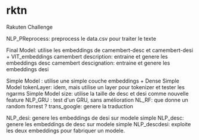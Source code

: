 # rktn
Rakuten Challenge

NLP_PReprocess: preprocess le data.csv pour traiter le texte

Final Model: utilise les embeddings de camembert-desc et camembert-desi + VIT_embeddings
camembert description: entraine et genere les embeddings desc
camembert descignation: entraine et genere les embeddings desi

Simple Model : utilise une simple couche embeddings + Dense
Simple Model tokenLayer: idem, mais utilise un layer pour tokenizer et tester les ngarms
Simple Model size: utilise la taille de desc et desi comme nouvelle feature
NLP_GRU : test d'un GRU, sans amélioration
NL_RF: que donne un random forrest ?
trans_google: genere la traduction

NLP_desi: genere les embeddings de desi sur modele simple
NLP_desc: genere les embeddings de desc sur modele simple
NLP_descdesi: exploite les deux embeddings pour fabriquer un modele.